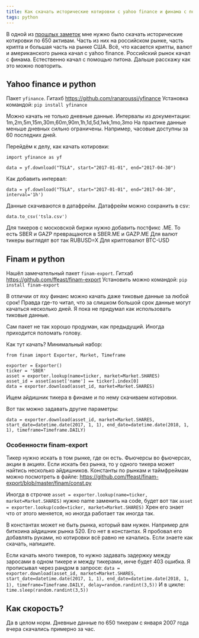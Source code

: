 ```yaml
---
title: Как скачать исторические котировки c yahoo finance и финама с помощью python
tags: python
---
```


В одной из [прошлых заметок](https://zenoftrading.github.io/buyonclose-650.html) мне нужно было скачать исторические котировки по 650 активам. Часть из них на российском рынке, часть крипта и большая часть на рынке США. Всё, что касается крипты, валют и американского рынка качал с yahoo finance. Российский рынок качал с финама. Естественно качал с помощью питона. Дальше расскажу как это можно повторить.

## Yahoo finance и python

Пакет `yfinance`. Гитахб https://github.com/ranaroussi/yfinance Установка командой: `pip install yfinance`

Можно качать не только дневные данные. Интервалы из документации: 1m,2m,5m,15m,30m,60m,90m,1h,1d,5d,1wk,1mo,3mo На практике данные меньше дневных сильно ограничены. Например, часовые доступны за 60 последних дней.

Перейдём к делу, как качать котировки:

```
import yfinance as yf

data = yf.download("TSLA", start="2017-01-01", end="2017-04-30")
```

Как добавить интервал:

```
data = yf.download("TSLA", start="2017-01-01", end="2017-04-30", interval='1h')
```

Данные скачиваются в датафрейм. Датафрейм можно сохранить в csv:

```
data.to_csv('tsla.csv')
```

Для тикеров с московской биржи нужно добавить постфикс .ME. То есть SBER и GAZP превращаются в SBER.ME и GAZP.ME Для валют тикеры выглядят вот так RUBUSD=X Для криптовалют BTC-USD

## Finam и python

Нашёл замечательный пакет `finam-export`. Гитхаб https://github.com/ffeast/finam-export Установить можно командой: `pip install finam-export`

В отличии от яху финанс можно качать даже тиковые данные за любой срок! Правда где-то читал, что за слишком большой срок данные могут качаться несколько дней. Я пока не придумал как использовать тиковые данные.

Сам пакет не так хорошо продуман, как предыдущий. Иногда приходится поломать голову.

Как тут качать? Минимальный набор:

```
from finam import Exporter, Market, Timeframe

exporter = Exporter()
ticker = 'SBER'
asset = exporter.lookup(name=ticker, market=Market.SHARES)
asset_id = asset[asset['name'] == ticker].index[0]
data = exporter.download(asset_id, market=Market.SHARES)
```

Ищем айдишник тикера в финаме и по нему скачиваем котировки.

Вот так можно задавать другие параметры:

```
data = exporter.download(asset_id, market=Market.SHARES, start_date=datetime.date(2017, 1, 1), end_date=datetime.date(2018, 1, 1), timeframe=Timeframe.DAILY)
```

### Особенности finam-export

Тикер нужно искать в том рынке, где он есть. Фьючерсы во фьючерсах, акции в акциях. Если искать без рынка, то у одного тикера может найтись несколько айдишников. Константы по рынкам и таймфреймам можно посмотреть в файле: https://github.com/ffeast/finam-export/blob/master/finam/const.py

Иногда в строчке `asset = exporter.lookup(name=ticker, market=Market.SHARES)` нужно name заменить на code, будет вот так `asset = exporter.lookup(code=ticker, market=Market.SHARES)` Хрен его знает что от этого меняется, но иногда работает так иногда так.

В константах может не быть рынка, который вам нужен. Например для биткоина айдишник рынка 520. Его нет в константах. Я пробовал его добавлять руками, но котировки всё равно не качались. Если знаете как скачать, напишите.

Если качать много тикеров, то нужно задавать задержку между заросами в одном тикере и между тикерами, инче будет 403 ошибка. Я прописывал через рандом в запросе: `data = exporter.download(asset_id, market=Market.SHARES, start_date=datetime.date(2017, 1, 1), end_date=datetime.date(2018, 1, 1), timeframe=Timeframe.DAILY, delay=random.randint(3,5))` И в цикле: `time.sleep(random.randint(3,5))`

## Как скорость?

Да в целом норм. Дневные данные по 650 тикерам с января 2007 года вчера скачались примерно за час.
